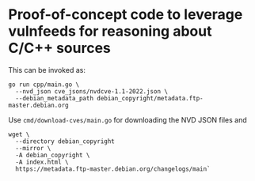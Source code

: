 # Proof-of-concept code to leverage vulnfeeds for reasoning about C/C++ sources

This can be invoked as:

```shell
go run cpp/main.go \
  --nvd_json cve_jsons/nvdcve-1.1-2022.json \
  --debian_metadata_path debian_copyright/metadata.ftp-master.debian.org
```

Use `cmd/download-cves/main.go` for downloading the NVD JSON files and

```shell
wget \
  --directory debian_copyright
  --mirror \
  -A debian_copyright \
  -A index.html \
  https://metadata.ftp-master.debian.org/changelogs/main`
```

